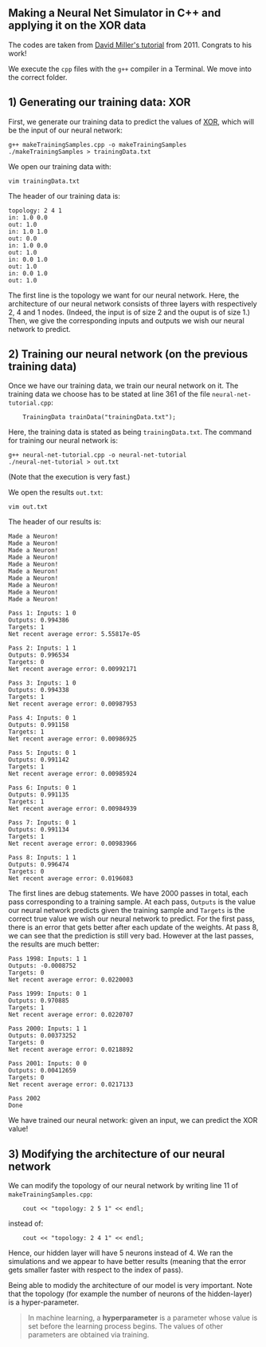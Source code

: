 ## Making a Neural Net Simulator in C++ and applying it on the XOR data

The codes are taken from [David Miller's tutorial](http://www.millermattson.com/dave/?p=54) from 2011. Congrats to his work!

We execute the `cpp` files with the `g++` compiler in a Terminal. We move into the correct folder.

## 1) Generating our training data: XOR

First, we generate our training data to predict the values of [XOR](https://en.wikipedia.org/wiki/Exclusive_or), which will be the input of our neural network:
```
g++ makeTrainingSamples.cpp -o makeTrainingSamples
./makeTrainingSamples > trainingData.txt
```

We open our training data with:
```
vim trainingData.txt
```

The header of our training data is:
```
topology: 2 4 1
in: 1.0 0.0 
out: 1.0
in: 1.0 1.0 
out: 0.0
in: 1.0 0.0 
out: 1.0
in: 0.0 1.0 
out: 1.0
in: 0.0 1.0 
out: 1.0
```
The first line is the topology we want for our neural network. Here, the architecture of our neural network consists of three layers with respectively 2, 4 and 1 nodes. (Indeed, the input is of size 2 and the ouput is of size 1.) Then, we give the corresponding inputs and outputs we wish our neural network to predict.

## 2) Training our neural network (on the previous training data)

Once we have our training data, we train our neural network on it. The training data we choose has to be stated at line 361 of the file `neural-net-tutorial.cpp`:
```
    TrainingData trainData("trainingData.txt");
```
Here, the training data is stated as being `trainingData.txt`. The command for training our neural network is:
```
g++ neural-net-tutorial.cpp -o neural-net-tutorial
./neural-net-tutorial > out.txt
```
(Note that the execution is very fast.)

We open the results `out.txt`:
```
vim out.txt
```

The header of our results is:
```
Made a Neuron!
Made a Neuron!
Made a Neuron!
Made a Neuron!
Made a Neuron!
Made a Neuron!
Made a Neuron!
Made a Neuron!
Made a Neuron!
Made a Neuron!

Pass 1: Inputs: 1 0 
Outputs: 0.994386 
Targets: 1 
Net recent average error: 5.55817e-05

Pass 2: Inputs: 1 1 
Outputs: 0.996534 
Targets: 0 
Net recent average error: 0.00992171

Pass 3: Inputs: 1 0 
Outputs: 0.994338 
Targets: 1 
Net recent average error: 0.00987953

Pass 4: Inputs: 0 1 
Outputs: 0.991158 
Targets: 1 
Net recent average error: 0.00986925

Pass 5: Inputs: 0 1 
Outputs: 0.991142 
Targets: 1 
Net recent average error: 0.00985924

Pass 6: Inputs: 0 1 
Outputs: 0.991135 
Targets: 1 
Net recent average error: 0.00984939

Pass 7: Inputs: 0 1 
Outputs: 0.991134 
Targets: 1 
Net recent average error: 0.00983966

Pass 8: Inputs: 1 1 
Outputs: 0.996474 
Targets: 0 
Net recent average error: 0.0196083
```
The first lines are debug statements. We have 2000 passes in total, each pass corresponding to a training sample. At each pass, `Outputs` is the value our neural network predicts given the training sample and `Targets` is the correct true value we wish our neural network to predict. For the first pass, there is an error that gets better after each update of the weights. At pass 8, we can see that the prediction is still very bad. However at the last passes, the results are much better:
```
Pass 1998: Inputs: 1 1 
Outputs: -0.0008752 
Targets: 0 
Net recent average error: 0.0220003

Pass 1999: Inputs: 0 1 
Outputs: 0.970885 
Targets: 1 
Net recent average error: 0.0220707

Pass 2000: Inputs: 1 1 
Outputs: 0.00373252 
Targets: 0 
Net recent average error: 0.0218892

Pass 2001: Inputs: 0 0 
Outputs: 0.00412659 
Targets: 0 
Net recent average error: 0.0217133

Pass 2002
Done
```
We have trained our neural network: given an input, we can predict the XOR value!

## 3) Modifying the architecture of our neural network

We can modify the topology of our neural network by writing line 11 of `makeTrainingSamples.cpp`:
```
	cout << "topology: 2 5 1" << endl;
```
instead of:
```
	cout << "topology: 2 4 1" << endl;
```
Hence, our hidden layer will have 5 neurons instead of 4.  We ran the simulations and we appear to have better results (meaning that the error gets smaller faster with respect to the index of pass).

Being able to modidy the architecture of our model is very important. Note that the topology (for example the number of neurons of the hidden-layer) is a hyper-parameter.
> In machine learning, a **hyperparameter** is a parameter whose value is set before the learning process begins. The values of other parameters are obtained via training.
